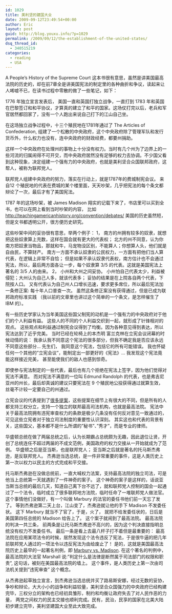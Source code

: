 ```yaml
---
id: 1029
title: 美利坚的建国大业
date: 2009-09-12T23:49:54+00:00
author: Eric
layout: post
guid: http://blog.youxu.info/?p=1029
permalink: /2009/09/12/the-establishment-of-the-united-states/
dsq_thread_id:
  - 340515219
categories:
  - reading
  - USA
---
```

A People&#8217;s History of the Supreme Court 这本书很有意思，虽然是讲美国最高法院的历史的，却在前7章全是讲美国宪法的制定里的各种曲折和争议，读起来让人唏嘘不已，在读书过程中零散的做了一些笔记，如下：

1776 年独立宣言发表后， 美国一直和英国打独立战争，一直打到 1783 年和英国在巴黎签订和和平协议，才算真的建立了和平的国家。这场仗打完以后，老兵和军官居然都回家了，没有一个人跑出来说自己打下的江山自己坐。

在这场独立战争过程中，十三个殖民地在1781年通过了 The Articles of Confederation, 组建了一个松散的中央政府，这个中央政府除了管理军队和发行货币外，什么权力也没有，连中央政府的财政经费，都要州捐助。

这样一个中央政府在处理州的事物上十分没有权力。当时有几个州为了边界上的一些河流的归属闹得不可开交，而中央政府居然没有足够的权力去协调。不少国父看到这种现象，决定组建一个强有力的中央政府，也就是美利坚合众国联邦政府，这帮人，被称为联邦党人。

联邦党人组建中央政府的努力，落实在行动上，就是1787年的费城制宪会议。 来自12 个殖民地的代表在费城的某个楼里面，天天吵架，几乎把宪法的每个条文都辩论了一次，最后才有了美国宪法。

1787 年的这场吵架，被 James Madison 翔实的记载下来了，书店里可以买到全书，也可以在网上看到当时吵架的内容， 比如 <http://teachingamericanhistory.org/convention/debates/> 美国的历史虽然短，但是文书都透明公开，很方便历史研究。

这些吵架中间的妥协很有意思，举两个例子： 1， 南方的州拥有较多的奴隶，就想把这些奴隶算上充数，这样在国会就有更大的代表权； 北方的州不同意，认为你南方把奴隶当物品，那就和牛，马宠物没区别，不能算人；你想算人头，他们就是自由民，不算财产。 南方一方面不承认奴隶的公民权力，一方面有把他们当人算代表，在逻辑上非常不自恰； 但是如果不承认奴隶代表权，南方估计也不会通过宪法，所以，最后两方面各让一步，每个奴隶算 3/5 的代表。这就是美国宪法上著名的 3/5 人的由来。 2， 小州和大州之间妥协。 小州怕自己代表太少，利益被侵犯；大州认为自己人多，就该代表多； 妥协的结果是在上院各自两个代表，下院按人口。 又有代表认为自己州人口增长迅速，要求更多席位，所以最后宪法加一条修正案: 每十年人口普查一次。 虽然这条修正案没有获得通过，但是已成为联邦政府标准实践 （我以前的文章里也讲过这个简单的一个条文，是怎样催生了 IBM 的）。

有一些历史学家认为当年美国这些国父制宪的动机是一个强有力的中央政府对于他们的个人利益有益。 这些人的不同的个人利益交织到一起，就形成了针锋相对的观点。 这些观点和利益通过制宪会议得到了均衡。因为各种意见得到表达，所以宪法达到了近乎完美。 当时已经在轮椅上的本杰明 富兰克林在立宪会议闭幕的时候动情的说： 我承认我不同意这个宪法的很多部分，但我不确定我是否应该永远不同意这些部分&#8230; 先生们， 我同意这个宪法，包括它的所有可能错误。 我也怀疑任何一个其他的&#8221;立宪会议&#8221;，能制定出一部更好的《宪法》&#8230; 我发现这个宪法竟能这样接近完美， 甚至能使我们的敌人也感到惊奇。

即使参与宪法制定的一些代表，最后也有几个拒绝在宪法上签字，因为他们觉得对宪法不满意。 而对宪法不满意的一位叫 Edmund Randolph 的代表，也是弗吉尼亚州的州长，最后却真诚的建议只要宪法在 9 个殖民地公投获得通过就算生效，丝毫不计较一定要自己的州通过。

立宪会议的代表提到了[很多提案](http://en.wikipedia.org/wiki/Philadelphia_Convention)，这些提案在细节上有很大的不同，但是所有的人都支持三权分立，支持一个独立的联邦最高司法机构，也就是最高法院。 宪法中关于最高法院拥有违宪审查权力的条款是极少几条没有任何反对意见一致通过的，可见这些立宪者对于独立司法制度的重要性认识深刻。 其实这也和代表的背景有关，这些国父，基本都不是什么所谓的&#8221;秘书&#8221;、&#8221;秀才&#8221;，而是专业的律师。

华盛顿总统在做了两届总统之后，认为长期霸占总统颇为无趣，因此退位让贤，开创了总统连任不超过两届的不成文范例，美国政府的权力交接从一开始就成为了范例。 华盛顿之后是亚当斯，也是联邦党人； 亚当斯之后就是著名的托马斯杰弗逊，是反联邦党人。 杰弗逊当选总统，是一件非常重要的事件，这是人类历史上第一次以权力以民主的方式完成和平交接。

托马斯杰弗逊在没做总统前，一直大喊权力法案，支持最高法院的独立司法，可是他当上总统第一天就遇到了一件神奇的案子。 这个神奇的案子是这样的，话说亚当斯当总统的最后几天，知道自己离下台不远了，就和联邦党人控制的国会一起通过了一个法令，临时成立了很多联邦地方法院，临时任命了一堆联邦党人做法官。 这个事情他们没做好，有一个叫做 Marbury 的法官的委任书他们前一天忘了发了。 等到杰弗逊第二天上台，江山变了，杰弗逊就让他的手下 Madison 不发委任状。 这下 Marbury 就当不了官了，于是，火了， 就把不给发委任状的，日后是美国第四任总统的 Madison 给告上了。 这个案子就闹到了最高法院。 最高法院的判决一共三条， 前两条是让托马斯杰弗逊不高兴的，因为这个判决直接指明总统没有权力不发委任书。 最后一条是看上去最八杆子打不着但是最重要的： 最高法院在应用某项法令的时候，居然发现这个法令违反了宪法，于是很牛逼的把几年前联邦党人通过的一项法令以违反宪法为由给废止了！ 是的，这就是美国最高法院历史上最早的一起著名判例，即 [Marbury vs. Madison](http://en.wikipedia.org/wiki/Marbury_v._Madison). 在这个著名的判例中，最高法院的大法官 Marshall 说:&#8221;判定什么是法律是断然属于司法部门的权限和职责&#8221;, 这句话，被刻在美国最高法院的墙上。 这个事件，是人类历史上第一次由司法机关提到&#8221;违宪审查&#8221; 这个概念。

从杰弗逊起草独立宣言，到杰弗逊当选总统并买了路易斯安娜，经过无数的妥协，争吵和辩论，大大小小的战争和利益较量，美利坚合众国强力的中央政府已经构建完毕，三权分立的架构也已经初具雏形，制约和均衡让政府失去了对人民作恶的力量， 两党之间权力的民主交接也顺利完成。民有，民治，民享的国家在北美大陆初步建立完毕，美利坚建国大业至此大致完成。